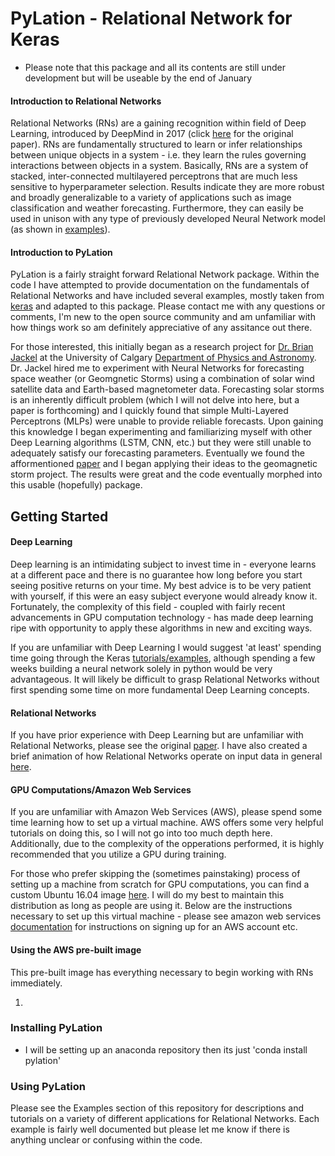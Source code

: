 # PyLation - Relational Network for Keras

* Please note that this package and all its contents are still under development but will be useable by the end of January  

#### Introduction to Relational Networks 

Relational Networks (RNs) are a gaining recognition within field of Deep Learning, introduced by DeepMind in 2017 (click [here](https://arxiv.org/pdf/1706.01427.pdf) for the original paper). RNs are fundamentally structured to learn or infer relationships between unique objects in a system - i.e. they learn the rules governing interactions between objects in a system. Basically, RNs are a system of stacked, inter-connected multilayered perceptrons that are much less sensitive to hyperparameter selection. Results indicate they are more robust and broadly generalizable to a variety of applications such as image classification and weather forecasting. Furthermore, they can easily be used in unison with any type of previously developed Neural Network model (as shown in [examples](examples)).


#### Introduction to PyLation

PyLation is a fairly straight forward Relational Network package. Within the code I have attempted to provide documentation on the fundamentals of Relational Networks and have included several examples, mostly taken from [keras](https://keras.io/) and adapted to this package. Please contact me with any questions or comments, I'm new to the open source community and am unfamiliar with how things work so am definitely appreciative of any assitance out there. 

For those interested, this initially began as a research project for [Dr. Brian Jackel](http://contacts.ucalgary.ca/info/phas/profiles/486-146343) at the University of Calgary [Department of Physics and Astronomy](https://phas.ucalgary.ca/). Dr. Jackel hired me to experiment with Neural Networks for forecasting space weather (or Geomgnetic Storms) using a combination of solar wind satellite data and Earth-based magnetometer data. Forecasting solar storms is an inherently difficult problem (which I will not delve into here, but a paper is forthcoming) and I quickly found that simple Multi-Layered Perceptrons (MLPs) were unable to provide reliable forecasts. Upon gaining this knowledge I began experimenting and familiarizing myself with other Deep Learning algorithms (LSTM, CNN, etc.) but they were still unable to adequately satisfy our forecasting parameters. Eventually we found the afformentioned [paper](https://arxiv.org/pdf/1706.01427.pdf) and I began applying their ideas to the geomagnetic storm project. The results were great and the code eventually morphed into this usable (hopefully) package.

## Getting Started

#### Deep Learning

Deep learning is an intimidating subject to invest time in - everyone learns at a different pace and there is no guarantee how long before you start seeing positive returns on your time. My best advice is to be very patient with yourself, if this were an easy subject everyone would already know it. Fortunately, the complexity of this field - coupled with fairly recent advancements in GPU computation technology - has made deep learning ripe with opportunity to apply these algorithms in new and exciting ways.

If you are unfamiliar with Deep Learning I would suggest 'at least' spending time going through the Keras [tutorials/examples](https://github.com/keras-team/keras/tree/master/examples), although spending a few weeks building a neural network solely in python would be very advantageous. It will likely be difficult to grasp Relational Networks without first spending some time on more fundamental Deep Learning concepts. 

#### Relational Networks

If you have prior experience with Deep Learning but are unfamiliar with Relational Networks, please see the original [paper](https://arxiv.org/pdf/1706.01427.pdf). I have also created a brief animation of how Relational Networks operate on input data in general [here](https://www.youtube.com/edit?o=U&video_id=ZlUcn1TAMlA). 

#### GPU Computations/Amazon Web Services

If you are unfamiliar with Amazon Web Services (AWS), please spend some time learning how to set up a virtual machine. AWS offers some very helpful tutorials on doing this, so I will not go into too much depth here. Additionally, due to the complexity of the opperations performed, it is highly recommended that you utilize a GPU during training. 

For those who prefer skipping the (sometimes painstaking) process of setting up a machine from scratch for GPU computations, you can find a custom Ubuntu 16.04 image [here](https://aws.amazon.com/). I will do my best to maintain this distribution as long as people are using it. Below are the instructions necessary to set up this virtual machine - please see amazon web services [documentation](https://aws.amazon.com/getting-started/tutorials/launch-a-virtual-machine/) for instructions on signing up for an AWS account etc. 

#### Using the AWS pre-built image

This pre-built image has everything necessary to begin working with RNs immediately. 

1. 

### Installing PyLation

* I will be setting up an anaconda repository then its just 'conda install pylation'
### Using PyLation

Please see the Examples section of this repository for descriptions and tutorials on a variety of different applications for Relational Networks. Each example is fairly well documented but please let me know if there is anything unclear or confusing within the code.









